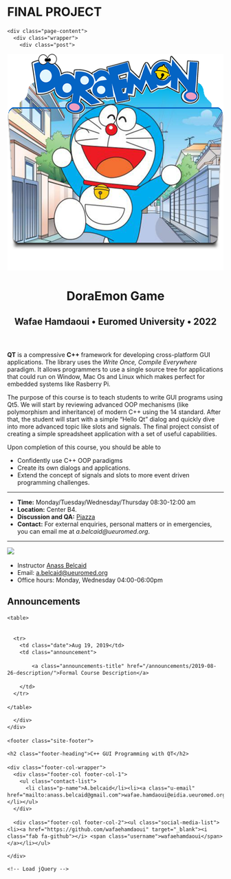 # FINAL PROJECT

<html>

 

    <div class="page-content">
      <div class="wrapper">
        <div class="post">

  <header class="post-header about">
    <img class="logo" src="logo.jpg">
    <h1 class="post-title"><b>Dora</b><b>E</b>mon <b>G</b>ame</h1>
    <h2 class="post-description clearfix">Wafae Hamdaoui • Euromed University • 2022 </h2>
  </header>

  <article class="post-content <b>C</b>++ <b>G</b>UI <b>P</b>rogramming with <b>Q</b>T. clearfix">
    <p><strong>QT</strong> is a compressive <strong>C++</strong> framework for developing cross-platform GUI
applications. The library uses the <em>Write Once, Compile Everywhere</em> paradigm. It
allows programmers to use a single source tree for applications that could run
on Window, Mac Os and Linux which makes perfect for embedded systems like
Rasberry Pi.</p>

<p>The purpose of this course is to teach students to write GUI programs using Qt5.
We will start by reviewing advanced OOP mechanisms (like polymorphism and
inheritance) of modern C++ using the 14
standard. After that, the student will start with a simple “Hello Qt” dialog and
quickly dive into more advanced topic like slots and signals. The final project
consist of creating a simple spreadsheet application with a set of useful
capabilities.</p>

<p>Upon completion of this course, you should be able to</p>

<ul>
  <li>Confidently use C++ OOP paradigms</li>
  <li>Create its own dialogs and applications.</li>
  <li>Extend the concept of signals and slots to more event driven programming
challenges.</li>
</ul>

<hr />

<ul>
  <li><strong>Time:</strong> Monday/Tuesday/Wednesday/Thursday 08:30-12:00 am</li>
  <li><strong>Location:</strong> Center B4.</li>
  <li><strong>Discussion and QA:</strong> <a href="" target="\_blank">Piazza</a>
<!-- - **HW submission:** [Gradescope](https://www.gradescope.com/courses/56699){:target="\_blank"} and [Autolab](https://autolab.andrew.cmu.edu/courses/10703-f19){:target="\_blank"} -->
<!-- - **Online lectures:** The lectures will be live-streamed through [Panopto](https://scs.hosted.panopto.com/Panopto/Pages/Sessions/List.aspx?folderID=31ef94d5-b20b-416f-9073-aaaf0125efa8){:target="\_blank"} and recorded as well. --></li>
  <li><strong>Contact:</strong> For external enquiries, personal matters or in emergencies, you can email me at  <em>a.belcaid@ueuromed.org</em>.</li>
</ul>

<hr />

  </article>

  <!-- Staff  -->
  <div class="instructors clearfix">
  
  <div class="instructor-profile-two-col">
    <a href="https://anassbelcaid.github.io/" target="_blank"><img src="/assets/img/staff/prof_pic.jpg" /></a>
    <ul class="instructor-info">
      <li><span>Instructor</span> <a href="https://anassbelcaid.github.io/" target="_blank">Anass  Belcaid</a></li>
      <li><span>Email:</span> <a href="mailto:%61.%62%65%6C%63%61%69%64@%75%65%75%72%6F%6D%65%64.%6F%72%67" target="_blank">a.belcaid@ueuromed.org</a></li>
      <li><span>Office hours:</span> Monday, Wednesday 04:00-06:00pm</li>
    </ul>
  </div>
  

  
</div>


  <!-- Announcements  -->
  <div class="news">
  <h2>Announcements</h2>
  
    <table>
    
    
      <tr>
        <td class="date">Aug 19, 2019</td>
        <td class="announcement">
          
            <a class="announcements-title" href="/announcements/2019-08-26-description/">Formal Course Description</a>
          
        </td>
      </tr>
    
    </table>
  
</div>


</div>

      </div>
    </div>

    <footer class="site-footer">

  <div class="wrapper">

    <h2 class="footer-heading">C++ GUI Programming with QT</h2>

    <div class="footer-col-wrapper">
      <div class="footer-col footer-col-1">
        <ul class="contact-list">
          <li class="p-name">A.belcaid</li><li><a class="u-email" href="mailto:anass.belcaid@gmail.com">wafae.hamdaoui@eidia.ueuromed.org</a></li></ul>
      </div>

      <div class="footer-col footer-col-2"><ul class="social-media-list"><li><a href="https://github.com/wafaehamdaoui" target="_blank"><i class="fab fa-github"></i> <span class="username">wafaehamdaoui</span></a></li></ul>
</div>

    </div>

  </div>

</footer>


    <!-- Load jQuery -->
<script src="//code.jquery.com/jquery-1.12.4.min.js"></script>

<!-- Load Common JS -->
<script src="/assets/js/common.js"></script>


<!-- Load KaTeX -->
<link rel="stylesheet" href="//cdnjs.cloudflare.com/ajax/libs/KaTeX/0.10.1/katex.min.css">
<script src="//cdnjs.cloudflare.com/ajax/libs/KaTeX/0.10.1/katex.min.js"></script>
<script src="/assets/js/katex.js"></script>



<!-- Load Anchor JS -->
<script src="//cdnjs.cloudflare.com/ajax/libs/anchor-js/3.2.2/anchor.min.js"></script>
<script>
  anchors.options.visible = 'hover';
  anchors.add('article h2, article h3, article h4, article h5, article h6');
</script>



<!-- Adjust LaTeX JS -->
<script src="/assets/js/latex.js"></script>


<!-- Include custom icon fonts -->
<link rel="stylesheet" href="/assets/css/fontawesome-all.min.css">
<link rel="stylesheet" href="/assets/css/academicons.min.css">

<!-- Google Analytics -->
<script>
(function(i,s,o,g,r,a,m){i['GoogleAnalyticsObject']=r;i[r]=i[r]||function(){
(i[r].q=i[r].q||[]).push(arguments)},i[r].l=1*new Date();a=s.createElement(o),
m=s.getElementsByTagName(o)[0];a.async=1;a.src=g;m.parentNode.insertBefore(a,m)
})(window,document,'script','//www.google-analytics.com/analytics.js','ga');

ga('create', '', 'auto');
ga('send', 'pageview');
</script>


  </body>


